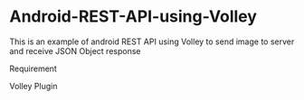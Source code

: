 # Android-REST-API-using-Volley
This is an example of android REST API using Volley to send image to server and receive JSON Object response

Requirement

Volley Plugin
